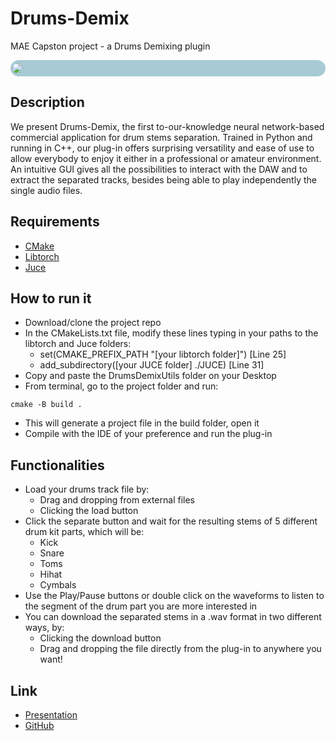 # Drums-Demix
MAE Capston project - a Drums Demixing plugin

<div style="background-color: rgb(167, 202, 212); border-radius: 15px; padding: 5px">
<image src="drums_demix/DrumsDemixUtils/DrumsDemixImages/GUI.png" style="margin-left: -2px; border-radius: 15px"></image>
</div>



## Description
We present Drums-Demix, the first to-our-knowledge neural network-based commercial application for drum stems separation. 
Trained in Python and running in C++, our plug-in offers surprising versatility and ease of use to allow everybody to enjoy it either in a professional or amateur environment. 
An intuitive GUI gives all the possibilities to interact with the DAW and to extract the separated tracks, besides being able to play independently the single audio files.

## Requirements
* [CMake](https://cmake.org) 
* [Libtorch](https://pytorch.org/get-started/locally/)
* [Juce](https://juce.com)

## How to run it
* Download/clone the project repo
* In the CMakeLists.txt file, modify these lines typing in your paths to the libtorch and Juce folders:
  * set(CMAKE_PREFIX_PATH "[your libtorch folder]")  [Line 25]
  * add_subdirectory([your JUCE folder] ./JUCE)   [Line 31]
* Copy and paste the DrumsDemixUtils folder on your Desktop
* From terminal, go to the project folder and run:
```console
cmake -B build .
```
* This will generate a project file in the build folder, open it
* Compile with the IDE of your preference and run the plug-in

## Functionalities
* Load your drums track file by:
  * Drag and dropping from external files
  * Clicking the load button
* Click the separate button and wait for the resulting stems of 5 different drum kit parts, which will be:
  * Kick
  * Snare
  * Toms
  * Hihat
  * Cymbals
* Use the Play/Pause buttons or double click on the waveforms to listen to the segment of the drum part you are more interested in
* You can download the separated stems in a .wav format in two different ways, by:
  * Clicking the download button
  * Drag and dropping the file directly from the plug-in to anywhere you want!

## Link

* [Presentation](https://drive.google.com/file/d/19SA2RIHljjGD7Um65_ZcaB2VlucqQiXA/view?usp=drivesdk)
* [GitHub](https://github.com/EdoardoMor/DrumsDemix)
 

 
 

